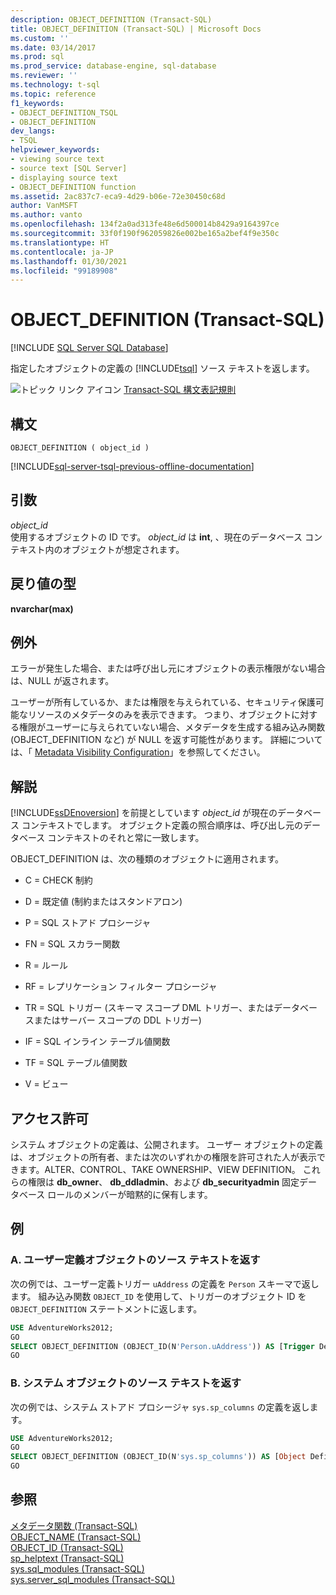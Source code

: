 ```yaml
---
description: OBJECT_DEFINITION (Transact-SQL)
title: OBJECT_DEFINITION (Transact-SQL) | Microsoft Docs
ms.custom: ''
ms.date: 03/14/2017
ms.prod: sql
ms.prod_service: database-engine, sql-database
ms.reviewer: ''
ms.technology: t-sql
ms.topic: reference
f1_keywords:
- OBJECT_DEFINITION_TSQL
- OBJECT_DEFINITION
dev_langs:
- TSQL
helpviewer_keywords:
- viewing source text
- source text [SQL Server]
- displaying source text
- OBJECT_DEFINITION function
ms.assetid: 2ac837c7-eca9-4d29-b06e-72e30450c68d
author: VanMSFT
ms.author: vanto
ms.openlocfilehash: 134f2a0ad313fe48e6d500014b8429a9164397ce
ms.sourcegitcommit: 33f0f190f962059826e002be165a2bef4f9e350c
ms.translationtype: HT
ms.contentlocale: ja-JP
ms.lasthandoff: 01/30/2021
ms.locfileid: "99189908"
---
```

# <a name="object_definition-transact-sql"></a>OBJECT_DEFINITION (Transact-SQL)
[!INCLUDE [SQL Server SQL Database](../../includes/applies-to-version/sql-asdb.md)]

  指定したオブジェクトの定義の [!INCLUDE[tsql](../../includes/tsql-md.md)] ソース テキストを返します。  
  
 ![トピック リンク アイコン](../../database-engine/configure-windows/media/topic-link.gif "トピック リンク アイコン") [Transact-SQL 構文表記規則](../../t-sql/language-elements/transact-sql-syntax-conventions-transact-sql.md)  
  
## <a name="syntax"></a>構文  
  
```syntaxsql
OBJECT_DEFINITION ( object_id )  
```  
  
[!INCLUDE[sql-server-tsql-previous-offline-documentation](../../includes/sql-server-tsql-previous-offline-documentation.md)]

## <a name="arguments"></a>引数
 *object_id*  
 使用するオブジェクトの ID です。 *object_id* は **int**, 、現在のデータベース コンテキスト内のオブジェクトが想定されます。  
  
## <a name="return-types"></a>戻り値の型  
 **nvarchar(max)**  
  
## <a name="exceptions"></a>例外  
 エラーが発生した場合、または呼び出し元にオブジェクトの表示権限がない場合は、NULL が返されます。  
  
 ユーザーが所有しているか、または権限を与えられている、セキュリティ保護可能なリソースのメタデータのみを表示できます。 つまり、オブジェクトに対する権限がユーザーに与えられていない場合、メタデータを生成する組み込み関数 (OBJECT_DEFINITION など) が NULL を返す可能性があります。 詳細については、「 [Metadata Visibility Configuration](../../relational-databases/security/metadata-visibility-configuration.md)」を参照してください。  
  
## <a name="remarks"></a>解説  
 [!INCLUDE[ssDEnoversion](../../includes/ssdenoversion-md.md)]  を前提としています *object_id* が現在のデータベース コンテキストでします。 オブジェクト定義の照合順序は、呼び出し元のデータベース コンテキストのそれと常に一致します。  
  
 OBJECT_DEFINITION は、次の種類のオブジェクトに適用されます。  
  
-   C = CHECK 制約  
  
-   D = 既定値 (制約またはスタンドアロン)  
  
-   P = SQL ストアド プロシージャ  
  
-   FN = SQL スカラー関数  
  
-   R = ルール  
  
-   RF = レプリケーション フィルター プロシージャ  
  
-   TR = SQL トリガー (スキーマ スコープ DML トリガー、またはデータベースまたはサーバー スコープの DDL トリガー)  
  
-   IF = SQL インライン テーブル値関数  
  
-   TF = SQL テーブル値関数  
  
-   V = ビュー  
  
## <a name="permissions"></a>アクセス許可  
 システム オブジェクトの定義は、公開されます。 ユーザー オブジェクトの定義は、オブジェクトの所有者、または次のいずれかの権限を許可された人が表示できます。ALTER、CONTROL、TAKE OWNERSHIP、VIEW DEFINITION。 これらの権限は **db_owner**、 **db_ddladmin**、および **db_securityadmin** 固定データベース ロールのメンバーが暗黙的に保有します。  
  
## <a name="examples"></a>例  
  
### <a name="a-returning-the-source-text-of-a-user-defined-object"></a>A. ユーザー定義オブジェクトのソース テキストを返す  
 次の例では、ユーザー定義トリガー `uAddress` の定義を `Person` スキーマで返します。 組み込み関数 `OBJECT_ID` を使用して、トリガーのオブジェクト ID を `OBJECT_DEFINITION` ステートメントに返します。  
  
```sql  
USE AdventureWorks2012;  
GO  
SELECT OBJECT_DEFINITION (OBJECT_ID(N'Person.uAddress')) AS [Trigger Definition];   
GO  
```  
  
### <a name="b-returning-the-source-text-of-a-system-object"></a>B. システム オブジェクトのソース テキストを返す  
 次の例では、システム ストアド プロシージャ `sys.sp_columns` の定義を返します。  
  
```sql  
USE AdventureWorks2012;  
GO  
SELECT OBJECT_DEFINITION (OBJECT_ID(N'sys.sp_columns')) AS [Object Definition];  
GO  
```  
  
## <a name="see-also"></a>参照  
 [メタデータ関数 &#40;Transact-SQL&#41;](../../t-sql/functions/metadata-functions-transact-sql.md)   
 [OBJECT_NAME &#40;Transact-SQL&#41;](../../t-sql/functions/object-name-transact-sql.md)   
 [OBJECT_ID &#40;Transact-SQL&#41;](../../t-sql/functions/object-id-transact-sql.md)   
 [sp_helptext &#40;Transact-SQL&#41;](../../relational-databases/system-stored-procedures/sp-helptext-transact-sql.md)   
 [sys.sql_modules &#40;Transact-SQL&#41;](../../relational-databases/system-catalog-views/sys-sql-modules-transact-sql.md)   
 [sys.server_sql_modules &#40;Transact-SQL&#41;](../../relational-databases/system-catalog-views/sys-server-sql-modules-transact-sql.md)  
  
  
